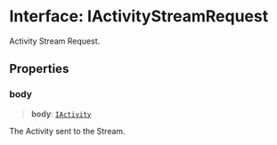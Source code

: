 # Interface: IActivityStreamRequest

Activity Stream Request.

## Properties

### body

> **body**: [`IActivity`](../type-aliases/IActivity.md)

The Activity sent to the Stream.

